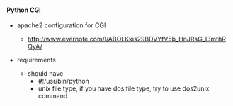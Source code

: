 #### Python CGI
- apache2 configuration for CGI
  - http://www.evernote.com/l/ABOLKkis29BDVYfV5b_HnJRsG_l3mthRQyA/
  
- requirements
  - should have 
    - #!/usr/bin/python
    - unix file type, if you have dos file type, try to use dos2unix command
    
